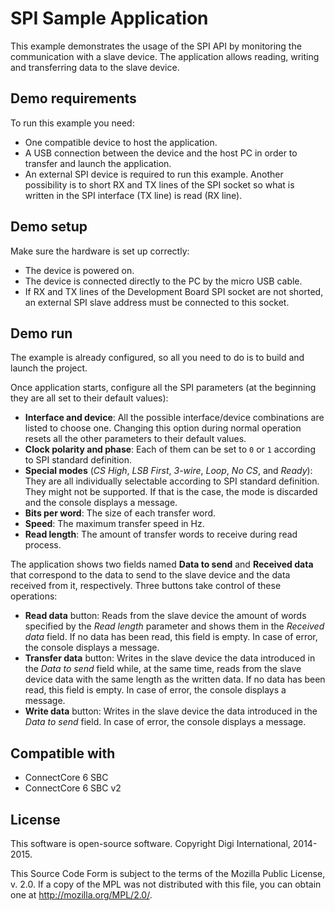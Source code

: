 SPI Sample Application
======================

This example demonstrates the usage of the SPI API by monitoring the
communication with a slave device. The application allows reading, writing and
transferring data to the slave device.

Demo requirements
-----------------

To run this example you need:

* One compatible device to host the application.
* A USB connection between the device and the host PC in order to transfer and launch
  the application.
* An external SPI device is required to run this example. Another possibility is
  to short RX and TX lines of the SPI socket so what is written in the SPI
  interface (TX line) is read (RX line).

Demo setup
----------

Make sure the hardware is set up correctly:

* The device is powered on.
* The device is connected directly to the PC by the micro USB cable.
* If RX and TX lines of the Development Board SPI socket are not shorted, an
  external SPI slave address must be connected to this socket.

Demo run
--------

The example is already configured, so all you need to do is to build and 
launch the project.
  
Once application starts, configure all the SPI parameters (at the beginning
they are all set to their default values):

* **Interface and device**: All the possible interface/device combinations are
  listed to choose one. Changing this option during normal operation resets all
  the other parameters to their default values.
* **Clock polarity and phase**: Each of them can be set to `0` or `1` according
  to SPI standard definition.
* **Special modes** (_CS High_, _LSB First_, _3-wire_, _Loop_, _No CS_, and
  _Ready_): They are all individually selectable according to SPI standard
  definition. They might not be supported. If that is the case, the mode is
  discarded and the console displays a message.
* **Bits per word**: The size of each transfer word.
* **Speed**: The maximum transfer speed in Hz.
* **Read length**: The amount of transfer words to receive during read process.

The application shows two fields named **Data to send** and **Received data**
that correspond to the data to send to the slave device and the data received
from it, respectively. Three buttons take control of these operations:

* **Read data** button: Reads from the slave device the amount of words
  specified by the _Read length_ parameter and shows them in the _Received data_
  field. If no data has been read, this field is empty. In case of error, the
  console displays a message.
* **Transfer data** button: Writes in the slave device the data introduced in
  the _Data to send_ field while, at the same time, reads from the slave device
  data with the same length as the written data. If no data has been read,
  this field is empty. In case of error, the console displays a message.
* **Write data** button: Writes in the slave device the data introduced in the
  _Data to send_ field. In case of error, the console displays a message.

Compatible with
---------------

* ConnectCore 6 SBC
* ConnectCore 6 SBC v2

License
-------

This software is open-source software. Copyright Digi International, 2014-2015.

This Source Code Form is subject to the terms of the Mozilla Public License,
v. 2.0. If a copy of the MPL was not distributed with this file, you can obtain
one at http://mozilla.org/MPL/2.0/.